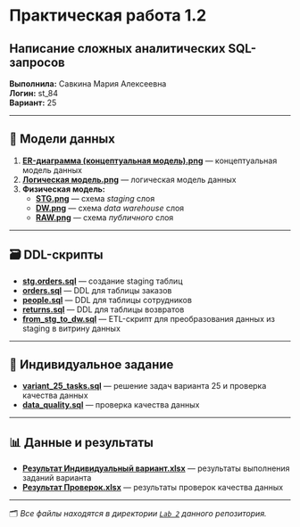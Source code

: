 # Практическая работа 1.2  
## Написание сложных аналитических SQL-запросов

**Выполнила:** Савкина Мария Алексеевна  
**Логин:** st_84  
**Вариант:** 25  

---

## 📘 Модели данных

1. **[ER-диаграмма (концептуальная модель).png](./ER-диаграмма%20(концептуальная%20модель).png)** — концептуальная модель данных  
2. **[Логическая модель.png](./Логическая%20модель.png)** — логическая модель данных  
3. **Физическая модель:**
   - **[STG.png](./STG.png)** — схема *staging* слоя  
   - **[DW.png](./DW.png)** — схема *data warehouse* слоя  
   - **[RAW.png](./RAW.png)** — схема *публичного* слоя  

---

## 🗃️ DDL-скрипты

- **[stg.orders.sql](./stg.orders.sql)** — создание staging таблиц  
- **[orders.sql](./orders.sql)** — DDL для таблицы заказов  
- **[people.sql](./people.sql)** — DDL для таблицы сотрудников  
- **[returns.sql](./returns.sql)** — DDL для таблицы возвратов  
- **[from_stg_to_dw.sql](./from_stg_to_dw.sql)** — ETL-скрипт для преобразования данных из staging в витрину данных  

---

## 🧩 Индивидуальное задание

- **[variant_25_tasks.sql](./variant_25_tasks.sql)** — решение задач варианта 25 и проверка качества данных  
- **[data_quality.sql](./data_quality.sql)** — проверка качества данных  

---

## 📊 Данные и результаты

- **[Результат Индивидуальный вариант.xlsx](./Результат%20Индивидуальный%20вариант.xlsx)** — результаты выполнения заданий варианта  
- **[Результат Проверок.xlsx](./Результат%20Проверок.xlsx)** — результаты проверок качества данных  

---

🗂️ *Все файлы находятся в директории [`Lab 2`](./) данного репозитория.*
